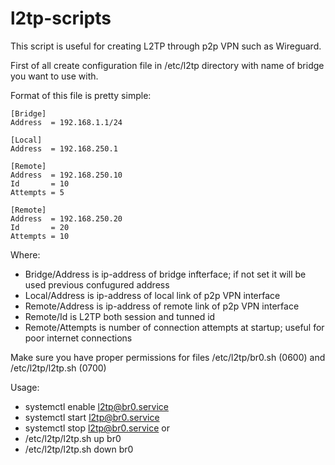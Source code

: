 # l2tp-scripts
This script is useful for creating L2TP through p2p VPN such as Wireguard.

First of all create configuration file in /etc/l2tp directory with name of bridge you want to use with.

Format of this file is pretty simple:

    [Bridge]
    Address  = 192.168.1.1/24

    [Local]
    Address  = 192.168.250.1

    [Remote]
    Address  = 192.168.250.10
    Id       = 10
    Attempts = 5

    [Remote]
    Address  = 192.168.250.20
    Id       = 20
    Attempts = 10

Where:
- Bridge/Address is ip-address of bridge infterface; if not set it will be used previous confugured address
- Local/Address is ip-address of local link of p2p VPN interface
- Remote/Address is ip-address of remote link of p2p VPN interface
- Remote/Id is L2TP both session and tunned id
- Remote/Attempts is number of connection attempts at startup; useful for poor internet connections

Make sure you have proper permissions for files /etc/l2tp/br0.sh (0600) and /etc/l2tp/l2tp.sh (0700)

Usage:
- systemctl enable l2tp@br0.service
- systemctl start l2tp@br0.service
- systemctl stop l2tp@br0.service
or
- /etc/l2tp/l2tp.sh up br0
- /etc/l2tp/l2tp.sh down br0

